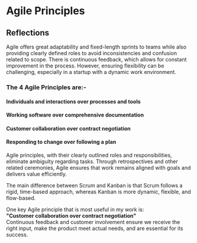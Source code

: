 # Agile Principles

## Reflections

Agile offers great adaptability and fixed-length sprints to teams while also providing clearly defined roles to avoid inconsistencies and confusion related to scope. There is continuous feedback, which allows for constant improvement in the process. However, ensuring flexibility can be challenging, especially in a startup with a dynamic work environment.

### The 4 Agile Principles are:-

#### Individuals and interactions over processes and tools

#### Working software over comprehensive documentation

#### Customer collaboration over contract negotiation

#### Responding to change over following a plan

Agile principles, with their clearly outlined roles and responsibilities, eliminate ambiguity regarding tasks. Through retrospectives and other related ceremonies, Agile ensures that work remains aligned with goals and delivers value efficiently.

The main difference between Scrum and Kanban is that Scrum follows a rigid, time-based approach, whereas Kanban is more dynamic, flexible, and flow-based.

One key Agile principle that is most useful in my work is:  
**"Customer collaboration over contract negotiation"**  
Continuous feedback and customer involvement ensure we receive the right input, make the product meet actual needs, and are essential for its success.
